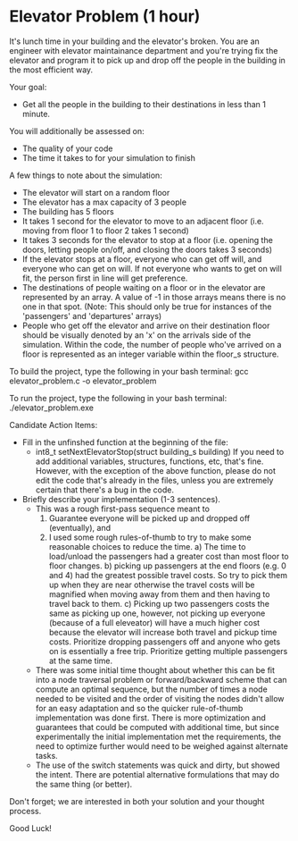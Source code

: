 # Elevator Problem (1 hour)

It's lunch time in your building and the elevator's broken. You are an engineer with elevator maintainance department and 
you're trying fix the elevator and program it to pick up and drop off the people in the building in the most efficient way.  

Your goal:
- Get all the people in the building to their destinations in less than 1 minute.

You will additionally be assessed on:
- The quality of your code
- The time it takes to for your simulation to finish

A few things to note about the simulation:
- The elevator will start on a random floor
- The elevator has a max capacity of 3 people
- The building has 5 floors
- It takes 1 second for the elevator to move to an adjacent floor (i.e. moving from floor 1 to floor 2 takes 1 second)
- It takes 3 seconds for the elevator to stop at a floor (i.e. opening the doors, letting people on/off, and closing the 
  doors takes 3 seconds)
- If the elevator stops at a floor, everyone who can get off will, and everyone who can get on will. If not everyone who 
  wants to get on will fit, the person first in line will get preference.
- The destinations of people waiting on a floor or in the elevator are represented by an array. A value of -1 in those 
  arrays means there is no one in that spot. (Note: This should only be true for instances of the 'passengers' and 
  'departures' arrays)
- People who get off the elevator and arrive on their destination floor should be visually denoted by an 'x' on the 
  arrivals side of the simulation. Within the code, the number of people who've arrived on a floor is represented as 
  an integer variable within the floor_s structure. 

To build the project, type the following in your bash terminal:
gcc elevator_problem.c -o elevator_problem

To run the project, type the following in your bash terminal:
./elevator_problem.exe

Candidate Action Items:
- Fill in the unfinshed function at the beginning of the file: 
  - int8_t setNextElevatorStop(struct building_s building) 
  If you need to add additional variables, structures, functions, etc, that's fine. However, with the exception of the 
  above function, please do not edit the code that's already in the files, unless you are extremely certain that 
  there's a bug in the code.
- Briefly describe your implementation (1-3 sentences).
  - This was a rough first-pass sequence meant to 
	1) Guarantee everyone will be picked up and dropped off (eventually), and 
	2) I used some rough rules-of-thumb to try to make some reasonable choices to reduce the time.
		a) The time to load/unload the passengers had a greater cost than most floor to floor changes.
		b) picking up passengers at the end floors (e.g. 0 and 4) had the greatest possible travel costs. So try to pick them up when they are near otherwise the travel costs will be magnified when moving away from them and then having to travel back to them.
		c) Picking up two passengers costs the same as picking up one, however, not picking up everyone (because of a full eleveator) will have a much higher cost because the elevator will increase both travel and pickup time costs. Prioritize dropping passengers off and anyone who gets on is essentially a free trip. Prioritize getting multiple passengers at the same time.
  - There was some initial time thought about whether this can be fit into a node traversal problem or forward/backward scheme that can compute an optimal sequence, but the number of times a node needed to be visited and the order of visiting the nodes didn't allow for an easy adaptation and so the quicker rule-of-thumb implementation was done first. There is more optimization and guarantees that could be computed with additional time, but since experimentally the initial implementation met the requirements, the need to optimize further would need to be weighed against alternate tasks.
  - The use of the switch statements was quick and dirty, but showed the intent. There are potential alternative formulations that may do the same thing (or better). 

Don't forget; we are interested in both your solution and your thought process.

Good Luck!